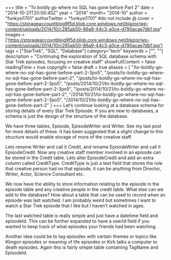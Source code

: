 +++
title = "To boldly go where no SQL has gone before Part 2"
date = "2014-10-21T20:00:45Z"
year = "2014"
month= "2014-10"
author = "funkysi1701"
authorTwitter = "funkysi1701" #do not include @
cover = "https://storageaccountblog9f5d.blob.core.windows.net/blazor/wp-content/uploads/2014/10/c285ab50-86a9-44c3-a0ce-d790acae7db1.jpg"
images = ['https://storageaccountblog9f5d.blob.core.windows.net/blazor/wp-content/uploads/2014/10/c285ab50-86a9-44c3-a0ce-d790acae7db1.jpg']
tags = ["StarTrek", "SQL", "Database"]
category="tech"
keywords = ["", ""]
description = "Continuing the exploration of SQL database schema with Star Trek episodes, focusing on creative staff"
showFullContent = false
readingTime = true
copyright = false
draft = true
aliases = [
    "/to-boldly-go-where-no-sql-has-gone-before-part-2-3po5",
    "/posts/to-boldly-go-where-no-sql-has-gone-before-part-2",
    "/posts/to-boldly-go-where-no-sql-has-gone-before-part-2-3po5",
    "/posts/2014/10/21/to-boldly-go-where-no-sql-has-gone-before-part-2-3po5",
    "/posts/2014/10/21/to-boldly-go-where-no-sql-has-gone-before-part-2",
    "/2014/10/21/to-boldly-go-where-no-sql-has-gone-before-part-2-3po5",
    "/2014/10/21/to-boldly-go-where-no-sql-has-gone-before-part-2"
]
+++
Let’s continue looking at a database schema for storing details of every Star Trek Episode. If you are new to databases, a schema is just the design of the structure of the database.

We have three tables, Episode, EpisodeWriter and Writer. See my last post for more details of these. It has been suggested that a slight change to this structure would enable storage of more of the creative staff.

Lets rename Writer and call it Credit, and rename EpisodeWriter and call it EpisodeCredit. Now any creative staff member involved in an episode can be stored in the Credit table. Lets alter EpisodeCredit and add an extra column called CreditType. CreditType is just a text field that stores the role that creative person had on that episode, it can be anything from Director, Writer, Actor, Science Consultant etc.

We now have the ability to store information relating to the episode in the episode table and any creative people in the credit table. What else can we add to the database? How about a table that can be used to record when an episode was last watched. I am probably weird but sometimes I want to watch a Star Trek episode that I like but I haven’t watched in ages.

The last watched table is really simple and just have a datetime field and episodeId. This can be further expanded to have a userId field if you wanted to keep track of what episodes your friends had been watching.

Another idea could be to tag episodes with certain themes or topics like Klingon episodes or meaning of life episodes or Kirk talks a computer to death episodes. Again this is fairly simple table containing TagName and EpisodeId.